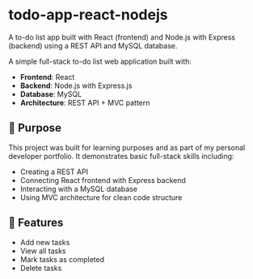 # todo-app-react-nodejs
A to-do list app built with React (frontend) and Node.js with Express (backend) using a REST API and MySQL database.

A simple full-stack to-do list web application built with:

- **Frontend**: React
- **Backend**: Node.js with Express.js
- **Database**: MySQL
- **Architecture**: REST API + MVC pattern

## 🎯 Purpose

This project was built for learning purposes and as part of my personal developer portfolio. It demonstrates basic full-stack skills including:

- Creating a REST API
- Connecting React frontend with Express backend
- Interacting with a MySQL database
- Using MVC architecture for clean code structure

## 🚀 Features

- Add new tasks
- View all tasks
- Mark tasks as completed
- Delete tasks
